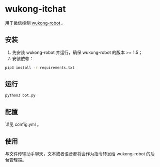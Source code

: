 # wukong-itchat

用于微信控制 [wukong-robot](http://github.com/wzpan/wukong-robot.git) 。

## 安装

1. 先安装 wukong-robot 并运行，确保 wukong-robot 的版本 >= 1.5；
2. 安装依赖：

``` bash
pip3 install -r requirements.txt
```

## 运行

``` bash
python3 bot.py
```

## 配置

详见 config.yml 。

## 使用

与文件传输助手聊天，文本或者语音都将会作为指令转发给 wukong-robot 的后台管理端。

